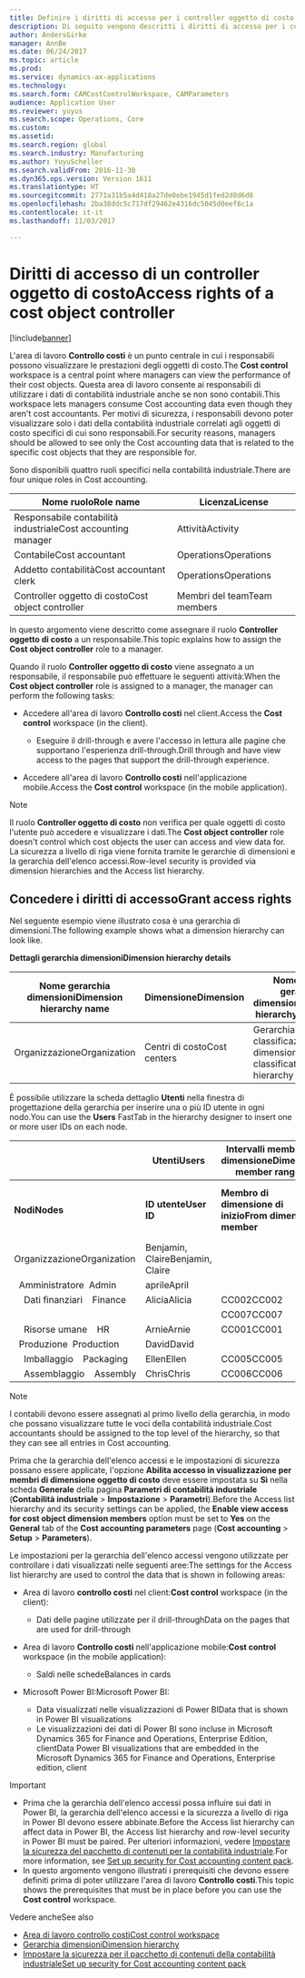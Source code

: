 ```yaml
---
title: Definire i diritti di accesso per i controller oggetto di costo
description: Di seguito vengono descritti i diritti di accesso per i controller oggetto di costo.
author: AndersGirke
manager: AnnBe
ms.date: 06/24/2017
ms.topic: article
ms.prod: 
ms.service: dynamics-ax-applications
ms.technology: 
ms.search.form: CAMCostControlWorkspace, CAMParameters
audience: Application User
ms.reviewer: yuyus
ms.search.scope: Operations, Core
ms.custom: 
ms.assetid: 
ms.search.region: global
ms.search.industry: Manufacturing
ms.author: YuyuScheller
ms.search.validFrom: 2016-11-30
ms.dyn365.ops.version: Version 1611
ms.translationtype: HT
ms.sourcegitcommit: 2771a31b5a4d418a27de0ebe1945d1fed2d8d6d6
ms.openlocfilehash: 2ba38ddc5c717df29462e4316dc5045d0eef8c1a
ms.contentlocale: it-it
ms.lasthandoff: 11/03/2017

---
```


# <a name="access-rights-of-a-cost-object-controller"></a><span data-ttu-id="cad46-103">Diritti di accesso di un controller oggetto di costo</span><span class="sxs-lookup"><span data-stu-id="cad46-103">Access rights of a cost object controller</span></span>

[!include[banner](../includes/banner.md)]

<span data-ttu-id="cad46-104">L'area di lavoro **Controllo costi** è un punto centrale in cui i responsabili possono visualizzare le prestazioni degli oggetti di costo.</span><span class="sxs-lookup"><span data-stu-id="cad46-104">The **Cost control** workspace is a central point where managers can view the performance of their cost objects.</span></span> <span data-ttu-id="cad46-105">Questa area di lavoro consente ai responsabili di utilizzare i dati di contabilità industriale anche se non sono contabili.</span><span class="sxs-lookup"><span data-stu-id="cad46-105">This workspace lets managers consume Cost accounting data even though they aren't cost accountants.</span></span> <span data-ttu-id="cad46-106">Per motivi di sicurezza, i responsabili devono poter visualizzare solo i dati della contabilità industriale correlati agli oggetti di costo specifici di cui sono responsabili.</span><span class="sxs-lookup"><span data-stu-id="cad46-106">For security reasons, managers should be allowed to see only the Cost accounting data that is related to the specific cost objects that they are responsible for.</span></span>

<span data-ttu-id="cad46-107">Sono disponibili quattro ruoli specifici nella contabilità industriale.</span><span class="sxs-lookup"><span data-stu-id="cad46-107">There are four unique roles in Cost accounting.</span></span>

| <span data-ttu-id="cad46-108">Nome ruolo</span><span class="sxs-lookup"><span data-stu-id="cad46-108">Role name</span></span>               | <span data-ttu-id="cad46-109">Licenza</span><span class="sxs-lookup"><span data-stu-id="cad46-109">License</span></span>      |
|-------------------------|--------------|
| <span data-ttu-id="cad46-110">Responsabile contabilità industriale</span><span class="sxs-lookup"><span data-stu-id="cad46-110">Cost accounting manager</span></span> | <span data-ttu-id="cad46-111">Attività</span><span class="sxs-lookup"><span data-stu-id="cad46-111">Activity</span></span>     |
| <span data-ttu-id="cad46-112">Contabile</span><span class="sxs-lookup"><span data-stu-id="cad46-112">Cost accountant</span></span>         | <span data-ttu-id="cad46-113">Operations</span><span class="sxs-lookup"><span data-stu-id="cad46-113">Operations</span></span>   |
| <span data-ttu-id="cad46-114">Addetto contabilità</span><span class="sxs-lookup"><span data-stu-id="cad46-114">Cost accountant clerk</span></span>   | <span data-ttu-id="cad46-115">Operations</span><span class="sxs-lookup"><span data-stu-id="cad46-115">Operations</span></span>   |
| <span data-ttu-id="cad46-116">Controller oggetto di costo</span><span class="sxs-lookup"><span data-stu-id="cad46-116">Cost object controller</span></span>  | <span data-ttu-id="cad46-117">Membri del team</span><span class="sxs-lookup"><span data-stu-id="cad46-117">Team members</span></span> |

<span data-ttu-id="cad46-118">In questo argomento viene descritto come assegnare il ruolo **Controller oggetto di costo** a un responsabile.</span><span class="sxs-lookup"><span data-stu-id="cad46-118">This topic explains how to assign the **Cost object controller** role to a manager.</span></span>

<span data-ttu-id="cad46-119">Quando il ruolo **Controller oggetto di costo** viene assegnato a un responsabile, il responsabile può effettuare le seguenti attività:</span><span class="sxs-lookup"><span data-stu-id="cad46-119">When the **Cost object controller** role is assigned to a manager, the manager can perform the following tasks:</span></span>

- <span data-ttu-id="cad46-120">Accedere all'area di lavoro **Controllo costi** nel client.</span><span class="sxs-lookup"><span data-stu-id="cad46-120">Access the **Cost control** workspace (in the client).</span></span>

    - <span data-ttu-id="cad46-121">Eseguire il drill-through e avere l'accesso in lettura alle pagine che supportano l'esperienza drill-through.</span><span class="sxs-lookup"><span data-stu-id="cad46-121">Drill through and have view access to the pages that support the drill-through experience.</span></span>

- <span data-ttu-id="cad46-122">Accedere all'area di lavoro **Controllo costi** nell'applicazione mobile.</span><span class="sxs-lookup"><span data-stu-id="cad46-122">Access the **Cost control** workspace (in the mobile application).</span></span>

> [!NOTE]
> <span data-ttu-id="cad46-123">Il ruolo **Controller oggetto di costo** non verifica per quale oggetti di costo l'utente può accedere e visualizzare i dati.</span><span class="sxs-lookup"><span data-stu-id="cad46-123">The **Cost object controller** role doesn't control which cost objects the user can access and view data for.</span></span> <span data-ttu-id="cad46-124">La sicurezza a livello di riga viene fornita tramite le gerarchie di dimensioni e la gerarchia dell'elenco accessi.</span><span class="sxs-lookup"><span data-stu-id="cad46-124">Row-level security is provided via dimension hierarchies and the Access list hierarchy.</span></span>

## <a name="grant-access-rights"></a><span data-ttu-id="cad46-125">Concedere i diritti di accesso</span><span class="sxs-lookup"><span data-stu-id="cad46-125">Grant access rights</span></span>
<span data-ttu-id="cad46-126">Nel seguente esempio viene illustrato cosa è una gerarchia di dimensioni.</span><span class="sxs-lookup"><span data-stu-id="cad46-126">The following example shows what a dimension hierarchy can look like.</span></span>

<span data-ttu-id="cad46-127">**Dettagli gerarchia dimensioni**</span><span class="sxs-lookup"><span data-stu-id="cad46-127">**Dimension hierarchy details**</span></span>

| <span data-ttu-id="cad46-128">Nome gerarchia dimensioni</span><span class="sxs-lookup"><span data-stu-id="cad46-128">Dimension hierarchy name</span></span> | <span data-ttu-id="cad46-129">Dimensione</span><span class="sxs-lookup"><span data-stu-id="cad46-129">Dimension</span></span>    | <span data-ttu-id="cad46-130">Nome tipo di gerarchia dimensioni</span><span class="sxs-lookup"><span data-stu-id="cad46-130">Dimension hierarchy type name</span></span>      | <span data-ttu-id="cad46-131">Gerarchia elenco accessi</span><span class="sxs-lookup"><span data-stu-id="cad46-131">Access list hierarchy</span></span> |
|--------------------------|--------------|------------------------------------|-----------------------|
| <span data-ttu-id="cad46-132">Organizzazione</span><span class="sxs-lookup"><span data-stu-id="cad46-132">Organization</span></span>             | <span data-ttu-id="cad46-133">Centri di costo</span><span class="sxs-lookup"><span data-stu-id="cad46-133">Cost centers</span></span> | <span data-ttu-id="cad46-134">Gerarchia classificazioni dimensione</span><span class="sxs-lookup"><span data-stu-id="cad46-134">Dimension classification hierarchy</span></span> | <span data-ttu-id="cad46-135">**Sì**</span><span class="sxs-lookup"><span data-stu-id="cad46-135">**Yes**</span></span>               |

<span data-ttu-id="cad46-136">È possibile utilizzare la scheda dettaglio **Utenti** nella finestra di progettazione della gerarchia per inserire una o più ID utente in ogni nodo.</span><span class="sxs-lookup"><span data-stu-id="cad46-136">You can use the **Users** FastTab in the hierarchy designer to insert one or more user IDs on each node.</span></span>

|                                   | <span data-ttu-id="cad46-137">Utenti</span><span class="sxs-lookup"><span data-stu-id="cad46-137">Users</span></span>            | <span data-ttu-id="cad46-138">Intervalli membro di dimensione</span><span class="sxs-lookup"><span data-stu-id="cad46-138">Dimension member ranges</span></span>   |                         |
|-----------------------------------|------------------|---------------------------|-------------------------|
| <span data-ttu-id="cad46-139">**Nodi**</span><span class="sxs-lookup"><span data-stu-id="cad46-139">**Nodes**</span></span>                         | <span data-ttu-id="cad46-140">**ID utente**</span><span class="sxs-lookup"><span data-stu-id="cad46-140">**User ID**</span></span>      | <span data-ttu-id="cad46-141">**Membro di dimensione di inizio**</span><span class="sxs-lookup"><span data-stu-id="cad46-141">**From dimension member**</span></span> | <span data-ttu-id="cad46-142">**Membro di dimensione di fine**</span><span class="sxs-lookup"><span data-stu-id="cad46-142">**To dimension member**</span></span> |
| <span data-ttu-id="cad46-143">Organizzazione</span><span class="sxs-lookup"><span data-stu-id="cad46-143">Organization</span></span>                      | <span data-ttu-id="cad46-144">Benjamin, Claire</span><span class="sxs-lookup"><span data-stu-id="cad46-144">Benjamin, Claire</span></span> |                           |                         |
| <span data-ttu-id="cad46-145">&nbsp;&nbsp;Amministratore</span><span class="sxs-lookup"><span data-stu-id="cad46-145">&nbsp;&nbsp;Admin</span></span>                 | <span data-ttu-id="cad46-146">aprile</span><span class="sxs-lookup"><span data-stu-id="cad46-146">April</span></span>            |                           |                         |
| <span data-ttu-id="cad46-147">&nbsp;&nbsp;&nbsp;&nbsp;Dati finanziari</span><span class="sxs-lookup"><span data-stu-id="cad46-147">&nbsp;&nbsp;&nbsp;&nbsp;Finance</span></span>   | <span data-ttu-id="cad46-148">Alicia</span><span class="sxs-lookup"><span data-stu-id="cad46-148">Alicia</span></span>           | <span data-ttu-id="cad46-149">CC002</span><span class="sxs-lookup"><span data-stu-id="cad46-149">CC002</span></span>                     | <span data-ttu-id="cad46-150">CC003</span><span class="sxs-lookup"><span data-stu-id="cad46-150">CC003</span></span>                   |
|                                   |                  | <span data-ttu-id="cad46-151">CC007</span><span class="sxs-lookup"><span data-stu-id="cad46-151">CC007</span></span>                     | <span data-ttu-id="cad46-152">CC007</span><span class="sxs-lookup"><span data-stu-id="cad46-152">CC007</span></span>                   |
| <span data-ttu-id="cad46-153">&nbsp;&nbsp;&nbsp;&nbsp;Risorse umane</span><span class="sxs-lookup"><span data-stu-id="cad46-153">&nbsp;&nbsp;&nbsp;&nbsp;HR</span></span>        | <span data-ttu-id="cad46-154">Arnie</span><span class="sxs-lookup"><span data-stu-id="cad46-154">Arnie</span></span>            | <span data-ttu-id="cad46-155">CC001</span><span class="sxs-lookup"><span data-stu-id="cad46-155">CC001</span></span>                     | <span data-ttu-id="cad46-156">CC001</span><span class="sxs-lookup"><span data-stu-id="cad46-156">CC001</span></span>                   |
| <span data-ttu-id="cad46-157">&nbsp;&nbsp;Produzione</span><span class="sxs-lookup"><span data-stu-id="cad46-157">&nbsp;&nbsp;Production</span></span>            | <span data-ttu-id="cad46-158">David</span><span class="sxs-lookup"><span data-stu-id="cad46-158">David</span></span>            |                           |                         |
| <span data-ttu-id="cad46-159">&nbsp;&nbsp;&nbsp;&nbsp;Imballaggio</span><span class="sxs-lookup"><span data-stu-id="cad46-159">&nbsp;&nbsp;&nbsp;&nbsp;Packaging</span></span> | <span data-ttu-id="cad46-160">Ellen</span><span class="sxs-lookup"><span data-stu-id="cad46-160">Ellen</span></span>            | <span data-ttu-id="cad46-161">CC005</span><span class="sxs-lookup"><span data-stu-id="cad46-161">CC005</span></span>                     | <span data-ttu-id="cad46-162">CC005</span><span class="sxs-lookup"><span data-stu-id="cad46-162">CC005</span></span>                   |
| <span data-ttu-id="cad46-163">&nbsp;&nbsp;&nbsp;&nbsp;Assemblaggio</span><span class="sxs-lookup"><span data-stu-id="cad46-163">&nbsp;&nbsp;&nbsp;&nbsp;Assembly</span></span>  | <span data-ttu-id="cad46-164">Chris</span><span class="sxs-lookup"><span data-stu-id="cad46-164">Chris</span></span>            | <span data-ttu-id="cad46-165">CC006</span><span class="sxs-lookup"><span data-stu-id="cad46-165">CC006</span></span>                     | <span data-ttu-id="cad46-166">CC006</span><span class="sxs-lookup"><span data-stu-id="cad46-166">CC006</span></span>                   |

> [!NOTE]
> <span data-ttu-id="cad46-167">I contabili devono essere assegnati al primo livello della gerarchia, in modo che possano visualizzare tutte le voci della contabilità industriale.</span><span class="sxs-lookup"><span data-stu-id="cad46-167">Cost accountants should be assigned to the top level of the hierarchy, so that they can see all entries in Cost accounting.</span></span>

<span data-ttu-id="cad46-168">Prima che la gerarchia dell'elenco accessi e le impostazioni di sicurezza possano essere applicate, l'opzione **Abilita accesso in visualizzazione per membri di dimensione oggetto di costo** deve essere impostata su **Sì** nella scheda **Generale** della pagina **Parametri di contabilità industriale** (**Contabilità industriale** > **Impostazione** > **Parametri**).</span><span class="sxs-lookup"><span data-stu-id="cad46-168">Before the Access list hierarchy and its security settings can be applied, the **Enable view access for cost object dimension members** option must be set to **Yes** on the **General** tab of the **Cost accounting parameters** page (**Cost accounting** > **Setup** > **Parameters**).</span></span>

<span data-ttu-id="cad46-169">Le impostazioni per la gerarchia dell'elenco accessi vengono utilizzate per controllare i dati visualizzati nelle seguenti aree:</span><span class="sxs-lookup"><span data-stu-id="cad46-169">The settings for the Access list hierarchy are used to control the data that is shown in following areas:</span></span>

- <span data-ttu-id="cad46-170">Area di lavoro **controllo costi** nel client:</span><span class="sxs-lookup"><span data-stu-id="cad46-170">**Cost control** workspace (in the client):</span></span>

    - <span data-ttu-id="cad46-171">Dati delle pagine utilizzate per il drill-through</span><span class="sxs-lookup"><span data-stu-id="cad46-171">Data on the pages that are used for drill-through</span></span>

- <span data-ttu-id="cad46-172">Area di lavoro **Controllo costi** nell'applicazione mobile:</span><span class="sxs-lookup"><span data-stu-id="cad46-172">**Cost control** workspace (in the mobile application):</span></span>

    - <span data-ttu-id="cad46-173">Saldi nelle schede</span><span class="sxs-lookup"><span data-stu-id="cad46-173">Balances in cards</span></span>

- <span data-ttu-id="cad46-174">Microsoft Power BI:</span><span class="sxs-lookup"><span data-stu-id="cad46-174">Microsoft Power BI:</span></span>

    - <span data-ttu-id="cad46-175">Data visualizzati nelle visualizzazioni di Power BI</span><span class="sxs-lookup"><span data-stu-id="cad46-175">Data that is shown in Power BI visualizations</span></span>
    - <span data-ttu-id="cad46-176">Le visualizzazioni dei dati di Power BI sono incluse in Microsoft Dynamics 365 for Finance and Operations, Enterprise Edition, client</span><span class="sxs-lookup"><span data-stu-id="cad46-176">Data Power BI visualizations that are embedded in the Microsoft Dynamics 365 for Finance and Operations, Enterprise edition, client</span></span>

> [!IMPORTANT]
> - <span data-ttu-id="cad46-177">Prima che la gerarchia dell'elenco accessi possa influire sui dati in Power BI, la gerarchia dell'elenco accessi e la sicurezza a livello di riga in Power BI devono essere abbinate.</span><span class="sxs-lookup"><span data-stu-id="cad46-177">Before the Access list hierarchy can affect data in Power BI, the Access list hierarchy and row-level security in Power BI must be paired.</span></span> <span data-ttu-id="cad46-178">Per ulteriori informazioni, vedere [Impostare la sicurezza del pacchetto di contenuti per la contabilità industriale](../../dev-itpro/analytics/setup-security-cost-accounting-content-pack.md).</span><span class="sxs-lookup"><span data-stu-id="cad46-178">For more information, see [Set up security for Cost accounting content pack](../../dev-itpro/analytics/setup-security-cost-accounting-content-pack.md).</span></span>
> - <span data-ttu-id="cad46-179">In questo argomento vengono illustrati i prerequisiti che devono essere definiti prima di poter utilizzare l'area di lavoro **Controllo costi**.</span><span class="sxs-lookup"><span data-stu-id="cad46-179">This topic shows the prerequisites that must be in place before you can use the **Cost control** workspace.</span></span>

<span data-ttu-id="cad46-180">Vedere anche</span><span class="sxs-lookup"><span data-stu-id="cad46-180">See also</span></span>

- [<span data-ttu-id="cad46-181">Area di lavoro controllo costi</span><span class="sxs-lookup"><span data-stu-id="cad46-181">Cost control workspace</span></span>](cost-control-workspace.md)
- [<span data-ttu-id="cad46-182">Gerarchia dimensioni</span><span class="sxs-lookup"><span data-stu-id="cad46-182">Dimension hierarchy</span></span>](dimension-hierarchy.md)
- [<span data-ttu-id="cad46-183">Impostare la sicurezza per il pacchetto di contenuti della contabilità industriale</span><span class="sxs-lookup"><span data-stu-id="cad46-183">Set up security for Cost accounting content pack</span></span>](../../dev-itpro/analytics/setup-security-cost-accounting-content-pack.md)

